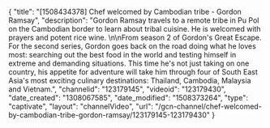 {
    "title": "[1508434378] Chef welcomed by Cambodian tribe - Gordon Ramsay",
    "description": "Gordon Ramsay travels to a remote tribe in Pu Pol on the Cambodian border to learn about tribal cuisine. He is welcomed with prayers and potent rice wine. \n\nFrom season 2 of Gordon's Great Escape. For the second series, Gordon goes back on the road doing what he loves most: searching out the best food in the world and testing himself in extreme and demanding situations. This time he's not just taking on one country, his appetite for adventure will take him through four of South East Asia's most exciting culinary destinations: Thailand, Cambodia, Malaysia and Vietnam.",
    "channelid": "123179145",
    "videoid": "123179430",
    "date_created": "1308067585",
    "date_modified": "1508373264",
    "type": "captivate",
    "layout": "channelVideo",
    "url": "\/gcn-channel\/chef-welcomed-by-cambodian-tribe-gordon-ramsay\/123179145-123179430"
}